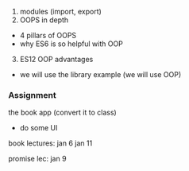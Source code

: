 1. modules (import, export)
2. OOPS in depth 
- 4 pillars of OOPS 
- why ES6 is so helpful with OOP
3. ES12 OOP advantages

- we will use the library example (we will use OOP)

### Assignment 
the book app 
(convert it to class)
- do some UI 


book lectures:
jan 6
jan 11

promise lec:
jan 9 

